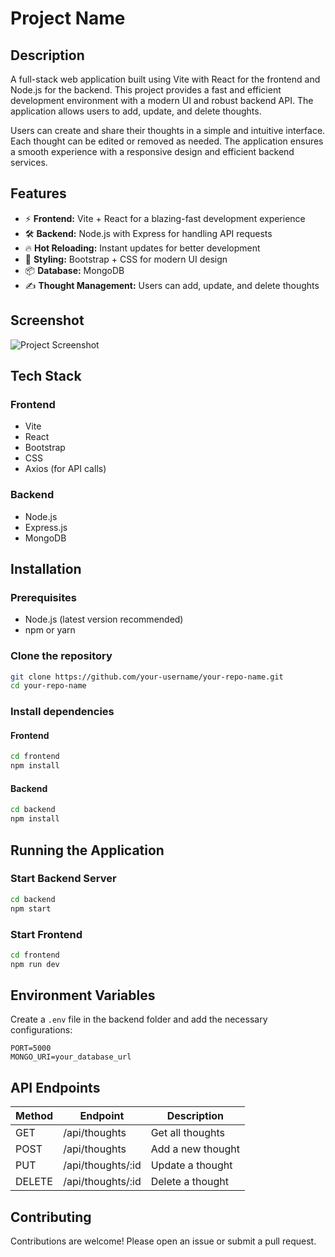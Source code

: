 # Project Name

## Description
A full-stack web application built using Vite with React for the frontend and Node.js for the backend. This project provides a fast and efficient development environment with a modern UI and robust backend API. The application allows users to add, update, and delete thoughts.

Users can create and share their thoughts in a simple and intuitive interface. Each thought can be edited or removed as needed. The application ensures a smooth experience with a responsive design and efficient backend services.

## Features
- ⚡ **Frontend:** Vite + React for a blazing-fast development experience
- 🛠 **Backend:** Node.js with Express for handling API requests
- 🔥 **Hot Reloading:** Instant updates for better development
- 🎨 **Styling:** Bootstrap + CSS for modern UI design
- 📦 **Database:** MongoDB
- ✍ **Thought Management:** Users can add, update, and delete thoughts

## Screenshot
![Project Screenshot](path/to/your/image.png)

## Tech Stack
### Frontend
- Vite
- React
- Bootstrap
- CSS
- Axios (for API calls)

### Backend
- Node.js
- Express.js
- MongoDB

## Installation
### Prerequisites
- Node.js (latest version recommended)
- npm or yarn

### Clone the repository
```sh
git clone https://github.com/your-username/your-repo-name.git
cd your-repo-name
```

### Install dependencies
#### Frontend
```sh
cd frontend
npm install
```
#### Backend
```sh
cd backend
npm install
```

## Running the Application
### Start Backend Server
```sh
cd backend
npm start
```

### Start Frontend
```sh
cd frontend
npm run dev
```

## Environment Variables
Create a `.env` file in the backend folder and add the necessary configurations:
```
PORT=5000
MONGO_URI=your_database_url
```

## API Endpoints
| Method | Endpoint         | Description             |
|--------|-----------------|-------------------------|
| GET    | /api/thoughts   | Get all thoughts       |
| POST   | /api/thoughts   | Add a new thought      |
| PUT    | /api/thoughts/:id | Update a thought       |
| DELETE | /api/thoughts/:id | Delete a thought       |

## Contributing
Contributions are welcome! Please open an issue or submit a pull request.

